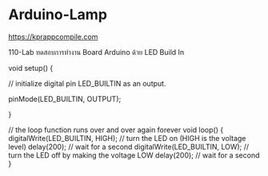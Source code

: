 # Arduino-Lamp

https://kprappcompile.com

110-Lab ทดสอบการทำงาน Board Arduino ด้วย LED Build In


void setup() {

  // initialize digital pin LED_BUILTIN as an output.
  
  pinMode(LED_BUILTIN, OUTPUT);
  
}


// the loop function runs over and over again forever
void loop() {
  digitalWrite(LED_BUILTIN, HIGH);   // turn the LED on (HIGH is the voltage level)
  delay(200);                       // wait for a second
  digitalWrite(LED_BUILTIN, LOW);    // turn the LED off by making the voltage LOW
  delay(200);                       // wait for a second
}
